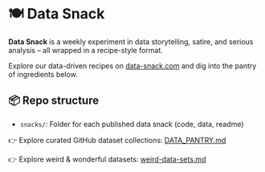 # 🍽️ Data Snack

**Data Snack** is a weekly experiment in data storytelling, satire, and serious analysis – all wrapped in a recipe-style format.

Explore our data-driven recipes on [data-snack.com](https://data-snack.com) and dig into the pantry of ingredients below.

## 📦 Repo structure
- `snacks/`: Folder for each published data snack (code, data, readme)

👉 Explore curated GitHub dataset collections: [DATA_PANTRY.md](./DATA_PANTRY.md)

👉 Explore weird & wonderful datasets: [weird-data-sets.md](./weird-data-sets.md)



